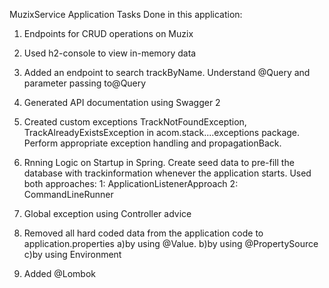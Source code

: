 MuzixService Application
Tasks Done in this application:

1. Endpoints for CRUD operations on Muzix

2. Used h2-console to view in-memory data

3. Added an endpoint to search trackByName. Understand @Query and parameter passing to@Query

4. Generated API documentation using Swagger 2

5. Created custom exceptions TrackNotFoundException, TrackAlreadyExistsException in acom.stack....exceptions package. Perform    appropriate exception handling and propagationBack.
   
6. Rnning Logic on Startup in Spring. Create seed data to pre-fill the database with trackinformation whenever the application 
   starts. Used both approaches:
      1: ApplicationListener<ContextRefreshedEvent>Approach 
      2: CommandLineRunner

7. Global exception using Controller advice

8. Removed all hard coded data from the application code to application.properties
   a)by using @Value.
   b)by using @PropertySource
   c)by using Environment
   
9. Added @Lombok
